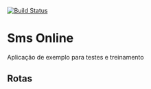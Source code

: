 [![Build Status](https://dev.azure.com/sensendia-thiago-costa/UpBrasil/_apis/build/status/UpBrasil-Build-GitFlow?branchName=develop)](https://dev.azure.com/sensendia-thiago-costa/UpBrasil/_build/latest?definitionId=3&branchName=develop)

# Sms Online

Aplicação de exemplo para testes e treinamento

## Rotas